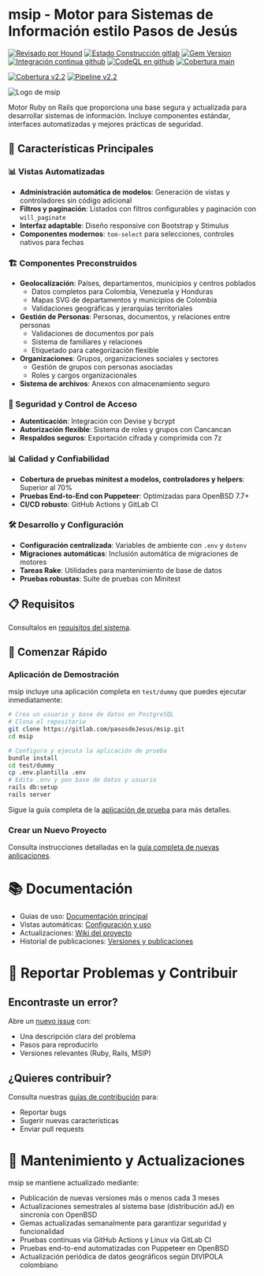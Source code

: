 # msip - Motor para Sistemas de Información estilo Pasos de Jesús

[![Revisado por Hound](https://img.shields.io/badge/Reviewed_by-Hound-8E64B0.svg)](https://houndci.com) 
[![Estado Construcción gitlab](https://gitlab.com/pasosdeJesus/msip/badges/main/pipeline.svg)](https://gitlab.com/pasosdeJesus/msip/-/pipelines?page=1&scope=all&ref=main) 
[![Gem Version](https://badge.fury.io/rb/msip.svg)](https://badge.fury.io/rb/msip) 
[![Integración continua github](https://github.com/pasosdeJesus/msip/actions/workflows/rubyonrails.yml/badge.svg?branch=main)](https://github.com/pasosdeJesus/msip/actions/workflows/rubyonrails.yml) 
[![CodeQL en github](https://github.com/pasosdeJesus/msip/actions/workflows/codeql.yml/badge.svg?branch=main)](https://github.com/pasosdeJesus/msip/actions/workflows/codeql.yml)
[![Cobertura
main](https://gitlab.com/pasosdeJesus/msip/badges/main/coverage.svg)](https://gitlab.com/pasosdeJesus/msip/-/commits/main)

[![Cobertura
v2.2](https://gitlab.com/pasosdeJesus/msip/badges/v2.2/coverage.svg)](https://gitlab.com/pasosdeJesus/msip/-/commits/v2.2)
[![Pipeline
v2.2](https://gitlab.com/pasosdeJesus/msip/badges/v2.2/pipeline.svg)](https://gitlab.com/pasosdeJesus/msip/-/pipelines?ref=v2.2)

![Logo de msip](test/dummy/app/assets/images/logo.jpg)

Motor Ruby on Rails que proporciona una base segura y actualizada para
desarrollar sistemas de información. Incluye componentes estándar,
interfaces automatizadas y mejores prácticas de seguridad.

## 🚀 Características Principales

### 📊 Vistas Automatizadas
- **Administración automática de modelos**: Generación de vistas y controladores
  sin código adicional
- **Filtros y paginación**: Listados con filtros configurables y paginación con
  `will_paginate`
- **Interfaz adaptable**: Diseño responsive con Bootstrap y Stimulus
- **Componentes modernos**: `tom-select` para selecciones, controles nativos
  para fechas

### 🏗️ Componentes Preconstruidos
- **Geolocalización**: Países, departamentos, municipios y centros poblados
  - Datos completos para Colombia, Venezuela y Honduras
  - Mapas SVG de departamentos y municipios de Colombia
  - Validaciones geográficas y jerarquías territoriales
- **Gestión de Personas**: Personas, documentos, y relaciones entre personas
  - Validaciones de documentos por país
  - Sistema de familiares y relaciones
  - Etiquetado para categorización flexible
- **Organizaciones**: Grupos, organizaciones sociales y sectores
  - Gestión de grupos con personas asociadas
  - Roles y cargos organizacionales
- **Sistema de archivos**: Anexos con almacenamiento seguro

### 🔐 Seguridad y Control de Acceso
- **Autenticación**: Integración con Devise y bcrypt
- **Autorización flexible**: Sistema de roles y grupos con Cancancan
- **Respaldos seguros**: Exportación cifrada y comprimida con 7z

### 📊 Calidad y Confiabilidad
- **Cobertura de pruebas minitest a modelos, controladores y helpers**: Superior al 70%
- **Pruebas End-to-End con Puppeteer**: Optimizadas para OpenBSD 7.7+
- **CI/CD robusto**: GitHub Actions y GitLab CI

### 🛠️ Desarrollo y Configuración
- **Configuración centralizada**: Variables de ambiente con `.env` y `dotenv`
- **Migraciones automáticas**: Inclusión automática de migraciones de motores
- **Tareas Rake**: Utilidades para mantenimiento de base de datos
- **Pruebas robustas**: Suite de pruebas con Minitest

## 📋 Requisitos

Consultalos en [requisitos del sistema](doc/requisitos.md).

## 🏁 Comenzar Rápido

### Aplicación de Demostración
msip incluye una aplicación completa en `test/dummy` que puedes ejecutar
inmediatamente:

```sh
# Crea un usuario y base de datos en PostgreSQL
# Clona el repositorio
git clone https://gitlab.com/pasosdeJesus/msip.git
cd msip

# Configura y ejecuta la aplicación de prueba
bundle install
cd test/dummy
cp .env.plantilla .env
# Edita .env y pon base de datos y usuario
rails db:setup
rails server
```

Sigue la guía completa de la [aplicación de prueba](doc/aplicacion-de-prueba.md)
para más detalles.

### Crear un Nuevo Proyecto

Consulta instrucciones detalladas en la 
[guía completa de nuevas aplicaciones](doc/iniciar-si-usando-msip.md).

# 📚 Documentación

* Guías de uso: [Documentación principal](doc/README.me)
* Vistas automáticas: [Configuración y uso](doc/vistas-automaticas.md)
* Actualizaciones: [Wiki del proyecto](https://gitlab.com/pasosdeJesus/msip/-/wikis/pages)
* Historial de publicaciones: [Versiones y publicaciones](https://gitlab.com/pasosdeJesus/msip/-/releases)

# 🐛 Reportar Problemas y Contribuir

## Encontraste un error?

Abre un [nuevo issue](https://gitlab.com/pasosdeJesus/msip/-/issues) con:

* Una descripción clara del problema
* Pasos para reproducirlo
* Versiones relevantes (Ruby, Rails, MSIP)

## ¿Quieres contribuir?

Consulta nuestras [guías de contribución](CONTRIBUTING.md) para:

* Reportar bugs
* Sugerir nuevas características
* Enviar pull requests

# 🔄 Mantenimiento y Actualizaciones

msip se mantiene actualizado mediante:

* Publicación de nuevas versiones más o menos cada 3 meses
* Actualizaciones semestrales al sistema base (distribución adJ) en sincronía con OpenBSD
* Gemas actualizadas semanalmente para garantizar seguridad y funcionalidad
* Pruebas continuas via GitHub Actions y Linux via GitLab CI
* Pruebas end-to-end automatizadas con Puppeteer en OpenBSD
* Actualización periódica de datos geográficos según DIVIPOLA colombiano
